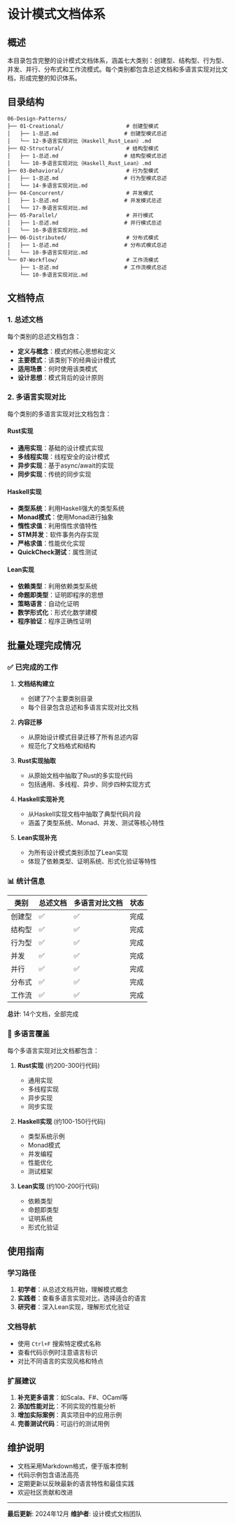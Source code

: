 # 设计模式文档体系

## 概述

本目录包含完整的设计模式文档体系，涵盖七大类别：创建型、结构型、行为型、并发、并行、分布式和工作流模式。每个类别都包含总述文档和多语言实现对比文档，形成完整的知识体系。

## 目录结构

```text
06-Design-Patterns/
├── 01-Creational/                    # 创建型模式
│   ├── 1-总述.md                     # 创建型模式总述
│   └── 12-多语言实现对比（Haskell_Rust_Lean）.md
├── 02-Structural/                    # 结构型模式
│   ├── 1-总述.md                     # 结构型模式总述
│   └── 10-多语言实现对比（Haskell_Rust_Lean）.md
├── 03-Behavioral/                    # 行为型模式
│   ├── 1-总述.md                     # 行为型模式总述
│   └── 14-多语言实现对比.md
├── 04-Concurrent/                    # 并发模式
│   ├── 1-总述.md                     # 并发模式总述
│   └── 17-多语言实现对比.md
├── 05-Parallel/                      # 并行模式
│   ├── 1-总述.md                     # 并行模式总述
│   └── 16-多语言实现对比.md
├── 06-Distributed/                   # 分布式模式
│   ├── 1-总述.md                     # 分布式模式总述
│   └── 10-多语言实现对比.md
└── 07-Workflow/                      # 工作流模式
    ├── 1-总述.md                     # 工作流模式总述
    └── 10-多语言实现对比.md
```

## 文档特点

### 1. 总述文档

每个类别的总述文档包含：

- **定义与概念**：模式的核心思想和定义
- **主要模式**：该类别下的经典设计模式
- **适用场景**：何时使用该类模式
- **设计思想**：模式背后的设计原则

### 2. 多语言实现对比

每个类别的多语言实现对比文档包含：

#### Rust实现

- **通用实现**：基础的设计模式实现
- **多线程实现**：线程安全的设计模式
- **异步实现**：基于async/await的实现
- **同步实现**：传统的同步实现

#### Haskell实现

- **类型系统**：利用Haskell强大的类型系统
- **Monad模式**：使用Monad进行抽象
- **惰性求值**：利用惰性求值特性
- **STM并发**：软件事务内存实现
- **严格求值**：性能优化实现
- **QuickCheck测试**：属性测试

#### Lean实现

- **依赖类型**：利用依赖类型系统
- **命题即类型**：证明即程序的思想
- **策略语言**：自动化证明
- **数学形式化**：形式化数学建模
- **程序验证**：程序正确性证明

## 批量处理完成情况

### ✅ 已完成的工作

1. **文档结构建立**
   - 创建了7个主要类别目录
   - 每个目录包含总述和多语言实现对比文档

2. **内容迁移**
   - 从原始设计模式目录迁移了所有总述内容
   - 规范化了文档格式和结构

3. **Rust实现抽取**
   - 从原始文档中抽取了Rust的多实现代码
   - 包括通用、多线程、异步、同步四种实现方式

4. **Haskell实现补充**
   - 从Haskell实现文档中抽取了典型代码片段
   - 涵盖了类型系统、Monad、并发、测试等核心特性

5. **Lean实现补充**
   - 为所有设计模式类别添加了Lean实现
   - 体现了依赖类型、证明系统、形式化验证等特性

### 📊 统计信息

| 类别 | 总述文档 | 多语言对比文档 | 状态 |
|------|----------|----------------|------|
| 创建型 | ✅ | ✅ | 完成 |
| 结构型 | ✅ | ✅ | 完成 |
| 行为型 | ✅ | ✅ | 完成 |
| 并发 | ✅ | ✅ | 完成 |
| 并行 | ✅ | ✅ | 完成 |
| 分布式 | ✅ | ✅ | 完成 |
| 工作流 | ✅ | ✅ | 完成 |

**总计**: 14个文档，全部完成

### 🎯 多语言覆盖

每个多语言实现对比文档都包含：

1. **Rust实现** (约200-300行代码)
   - 通用实现
   - 多线程实现
   - 异步实现
   - 同步实现

2. **Haskell实现** (约100-150行代码)
   - 类型系统示例
   - Monad模式
   - 并发编程
   - 性能优化
   - 测试框架

3. **Lean实现** (约100-200行代码)
   - 依赖类型
   - 命题即类型
   - 证明系统
   - 形式化验证

## 使用指南

### 学习路径

1. **初学者**：从总述文档开始，理解模式概念
2. **实践者**：查看多语言实现对比，选择适合的语言
3. **研究者**：深入Lean实现，理解形式化验证

### 文档导航

- 使用 `Ctrl+F` 搜索特定模式名称
- 查看代码示例时注意语言标识
- 对比不同语言的实现风格和特点

### 扩展建议

1. **补充更多语言**：如Scala、F#、OCaml等
2. **添加性能对比**：不同实现的性能分析
3. **增加实际案例**：真实项目中的应用示例
4. **完善测试代码**：可运行的测试用例

## 维护说明

- 文档采用Markdown格式，便于版本控制
- 代码示例包含语法高亮
- 定期更新以反映最新的语言特性和最佳实践
- 欢迎社区贡献和改进

---

**最后更新**: 2024年12月
**维护者**: 设计模式文档团队
